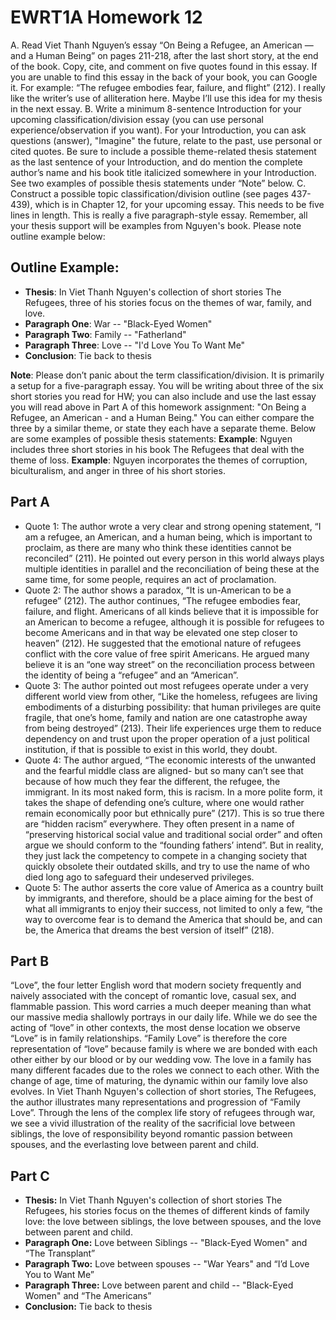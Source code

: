 # EWRT1A Homework 12
A. Read Viet Thanh Nguyen’s essay “On Being a Refugee, an American — and a Human Being” on pages 211-218, after the last short story, at the end of the book.  Copy, cite, and comment on five quotes found in this essay.  If you are unable to find this essay in the back of your book, you can Google it.
For example: “The refugee embodies fear, failure, and flight” (212). I really like the writer’s use of alliteration here. Maybe I’ll use this idea for my thesis in the next essay.
B. Write a minimum 8-sentence Introduction for your upcoming classification/division essay (you can use personal experience/observation if you want).  For your Introduction, you can ask questions (answer), "Imagine" the future, relate to the past,  use personal or cited quotes.  Be sure to include a possible theme-related thesis statement as the last sentence of your Introduction, and do mention the complete author’s name and his book title italicized somewhere in your Introduction. See two examples of possible thesis statements under “Note” below.
C. Construct a possible topic classification/division outline (see pages 437-439), which is  in Chapter 12, for your upcoming essay.  This needs to be five lines in length.   This is really a five paragraph-style essay.  Remember, all your thesis support will be examples from Nguyen's book.  Please note outline example below:
## Outline Example:
* **Thesis**:  In Viet Thanh Nguyen's collection of short stories The Refugees, three of his stories focus on the themes of war, family, and love.
* **Paragraph One**: War --  "Black-Eyed Women"
* **Paragraph Two**: Family -- "Fatherland"
* **Paragraph Three**:  Love --  "I'd Love You To Want Me"
* **Conclusion**:  Tie back to thesis 
 
**Note**: Please don’t panic about the term classification/division. It is primarily a setup for a five-paragraph essay. You will be writing about three of the six short stories you read for HW; you can also include and use the last essay you will read above in Part A of this homework assignment: "On Being a Refugee, an American - and a Human Being."  You can either compare the three by a similar theme, or state they each have a separate theme.
Below are some examples of possible thesis statements:
**Example**: Nguyen includes three short stories in his book The Refugees that deal with the theme of loss.
**Example**: Nguyen incorporates the themes of corruption, biculturalism, and anger in three of his short stories.

## Part A

* Quote 1: The author wrote a very clear and strong opening statement, “I am a refugee, an American, and a human being, which is important to proclaim, as there are many who think these identities cannot be reconciled” (211). He pointed out every person in this world always plays multiple identities in parallel and the reconciliation of being these at the same time, for some people, requires an act of proclamation. 
* Quote 2: The author shows a paradox, “It is un-American to be a refugee” (212). The author continues, “The refugee embodies fear, failure, and flight. Americans of all kinds believe that it is impossible for an American to become a refugee, although it is possible for refugees to become Americans and in that way be elevated one step closer to heaven” (212). He suggested that the emotional nature of refugees conflict with the core value of free spirit Americans. He argued many believe it is an “one way street” on the reconciliation process between the identity of being a “refugee” and an “American”.
* Quote 3:  The author pointed out most refugees operate under a very different world view from other, “Like the homeless, refugees are living embodiments of a disturbing possibility: that human privileges are quite fragile, that one’s home, family and nation are one catastrophe away from being destroyed” (213). Their life experiences urge them to reduce dependency on and trust upon the proper operation of a just political institution, if that is possible to exist in this world, they doubt.
* Quote 4:  The author argued, “The economic interests of the unwanted and the fearful middle class are aligned- but so many can’t see that because of how much they fear the different, the refugee, the immigrant. In its most naked form, this is racism. In a more polite form, it takes the shape of defending one’s culture, where one would rather remain economically poor but ethnically pure” (217). This is so true there are “hidden racism” everywhere. They often present in a name of “preserving historical social value and traditional social order” and often argue we should conform to the “founding fathers’ intend”. But in reality, they just lack the competency to compete in a changing society that quickly obsolete their outdated skills, and try to use the name of who died long ago to safeguard their undeserved privileges.  
* Quote 5:  The author asserts the core value of America as a country built by immigrants, and therefore, should be a place aiming for the best of what all immigrants to enjoy their success, not limited to only a few, “the way to overcome fear is to demand the America that should be, and can be, the America that dreams the best version of itself” (218).

## Part B
“Love”, the four letter English word that modern society frequently and naively associated with the concept of romantic love, casual sex, and flammable passion. This word carries a much deeper meaning than what our massive media shallowly portrays in our daily life.  While we do see the acting of “love” in other contexts, the most dense location we observe “Love” is in family relationships.  “Family Love” is therefore the core representation of “love” because family is where we are bonded with each other either by our blood or by our wedding vow.  The love in a family has many different facades due to the roles we connect to each other.  With the change of age, time of maturing, the dynamic within our family love also evolves.  In Viet Thanh Nguyen's collection of short stories, The Refugees, the author illustrates many representations and progression of “Family Love”. Through the lens of the complex life story of refugees through war, we see a vivid illustration of the reality of the sacrificial love between siblings, the love of responsibility beyond romantic passion between spouses, and the everlasting love between parent and child. 

## Part C
* **Thesis:**  In Viet Thanh Nguyen's collection of short stories The Refugees, his stories focus on the themes of different kinds of family love: the love between siblings, the love between spouses, and the love between parent and child. 
* **Paragraph One:** Love between Siblings --  "Black-Eyed Women" and “The Transplant”
* **Paragraph Two:** Love between spouses -- "War Years" and “I’d Love You to Want Me”
* **Paragraph Three:**  Love between parent and child --  "Black-Eyed Women" and “The Americans”
* **Conclusion:**  Tie back to thesis 
